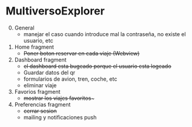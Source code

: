 # MultiversoExplorer

0. General
    - manejar el caso cuando introduce mal la contraseña, no existe el usuario, etc
1. Home fragment
    - ~~Poner boton reservar en cada viaje (Webview)~~
2. Dashboard fragment
    - ~~el dashboard esta bugeado porque el usuario esta logeado~~
    - Guardar datos del qr
    - formularios de avion, tren, coche, etc
    - eliminar viaje
3. Favorios fragment
    - ~~mostrar los viajes favoritos~~~
4. Preferencias fragment
    - ~~cerrar sesion~~
    - mailing y notificaciones push 